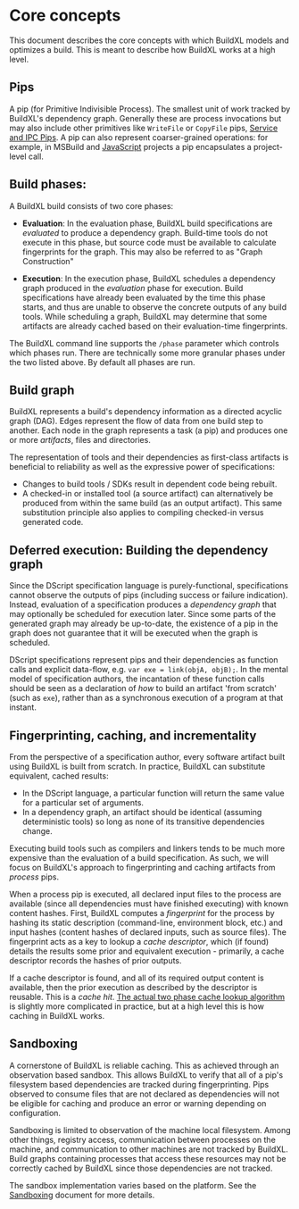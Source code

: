 # Core concepts
This document describes the core concepts with which BuildXL models and optimizes a build. This is meant to describe how BuildXL works at a high level.

## Pips
A pip (for Primitive Indivisible Process). The smallest unit of work tracked by BuildXL's dependency graph. Generally these are process invocations but may also include other primitives like `WriteFile` or `CopyFile` pips, [Service and IPC Pips](./Service-Pips.md). A pip can also represent coarser-grained operations: for example, in MSBuild and [JavaScript](Frontends/js-onboarding.md) projects a pip encapsulates a project-level call.

## Build phases:
A BuildXL build consists of two core phases:

* **Evaluation**: 
  In the evaluation phase, BuildXL build specifications are *evaluated* to produce a dependency graph. Build-time tools do not execute in this phase, but source code must be available to calculate fingerprints for the graph. This may also be referred to as "Graph Construction"

* **Execution**:
  In the execution phase, BuildXL schedules a dependency graph produced in the *evaluation* phase for execution. Build specifications have already been evaluated by the time this phase starts, and thus are unable to observe the concrete outputs of any build tools. While scheduling a graph, BuildXL may determine that some artifacts are already cached based on their evaluation-time fingerprints.

The BuildXL command line supports the `/phase` parameter which controls which phases run. There are technically some more granular phases under the two listed above. By default all phases are run.

## Build graph
BuildXL represents a build's dependency information as a directed acyclic graph (DAG). Edges represent the flow of data from one build step to another. Each node in the graph represents a task (a pip) and produces one or more _artifacts_, files and directories.

The representation of tools and their dependencies as first-class artifacts is beneficial to reliability as well as the expressive power of specifications:

* Changes to build tools / SDKs result in dependent code being rebuilt.
* A checked-in or installed tool (a source artifact) can alternatively be produced from within the same build (as an output artifact). This same substitution principle also applies to compiling checked-in versus generated code.

## Deferred execution: Building the dependency graph
Since the DScript specification language is purely-functional, specifications cannot observe the outputs of pips (including success or failure indication). Instead, evaluation of a specification produces a _dependency graph_ that may optionally be scheduled for execution later. Since some parts of the generated graph may already
be up-to-date, the existence of a pip in the graph does not guarantee that it will be executed when the graph is scheduled. 

DScript specifications represent pips and their dependencies as function calls and explicit data-flow, e.g. ``var exe = link(objA, objB);``. In the mental model of specification authors, the incantation of these function calls should be seen as a declaration of *how* to build an artifact 'from scratch' (such as ``exe``), rather than as a synchronous execution of a program at that instant.

## Fingerprinting, caching, and incrementality
From the perspective of a specification author, every software artifact built using BuildXL is built from scratch. In practice, BuildXL can substitute equivalent, cached results:

* In the DScript language, a particular function will return the same value for a particular set of arguments.
* In a dependency graph, an artifact should be identical (assuming deterministic tools) so long as none of its transitive dependencies change.

Executing build tools such as compilers and linkers tends to be much more expensive than the evaluation of a build specification. As such, we will focus on BuildXL's approach to fingerprinting and caching artifacts from *process* pips.

When a process pip is executed, all declared input files to the process are available (since all dependencies must have finished executing) with known content hashes. First, BuildXL computes a _fingerprint_ for the process by hashing its static description (command-line, environment block, etc.) and input hashes (content hashes of declared inputs, such as source files). The fingerprint acts as a key to lookup a _cache descriptor_, which (if found) details the results some prior and equivalent execution - primarily, a cache descriptor records the hashes of prior outputs.

If a cache descriptor is found, and all of its required output content is available, then the prior execution as described by the descriptor is reusable. This is a _cache hit_. [The actual two phase cache lookup algorithm](Advanced-Features/Two-Phase-Cache-Lookup.md) is slightly more complicated in practice, but at a high level this is how caching in BuildXL works.

## Sandboxing
A cornerstone of BuildXL is reliable caching. This as achieved through an observation based sandbox. This allows BuildXL to verify that all of a pip's filesystem based dependencies are tracked during fingerprinting. Pips observed to consume files that are not declared as dependencies will not be eligible for caching and produce an error or warning depending on configuration.

Sandboxing is limited to observation of the machine local filesystem. Among other things, registry access, communication between processes on the machine, and communication to other machines are not tracked by BuildXL. Build graphs containing processes that access these resources may not be correctly cached by BuildXL since those dependencies are not tracked.

The sandbox implementation varies based on the platform. See the [Sandboxing](../Specs/Sandboxing.md) document for more details.